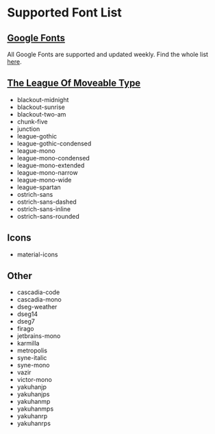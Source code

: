 # Supported Font List

## [Google Fonts](https://fonts.google.com/)

All Google Fonts are supported and updated weekly. Find the whole list [here](https://fonts.google.com/).

## [The League Of Moveable Type](https://www.theleagueofmoveabletype.com/)

- blackout-midnight
- blackout-sunrise
- blackout-two-am
- chunk-five
- junction
- league-gothic
- league-gothic-condensed
- league-mono
- league-mono-condensed
- league-mono-extended
- league-mono-narrow
- league-mono-wide
- league-spartan
- ostrich-sans
- ostrich-sans-dashed
- ostrich-sans-inline
- ostrich-sans-rounded

## Icons

- material-icons

## Other

- cascadia-code
- cascadia-mono
- dseg-weather
- dseg14
- dseg7
- firago
- jetbrains-mono
- karmilla
- metropolis
- syne-italic
- syne-mono
- vazir
- victor-mono
- yakuhanjp
- yakuhanjps
- yakuhanmp
- yakuhanmps
- yakuhanrp
- yakuhanrps
